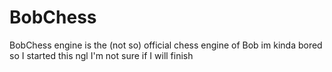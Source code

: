 # BobChess
BobChess engine is the (not so) official chess engine of Bob
im kinda bored so I started this ngl I'm not sure if I will finish
